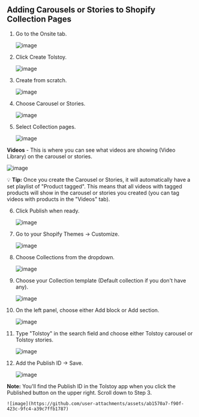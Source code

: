 ## Adding Carousels or Stories to Shopify Collection Pages

1. Go to the Onsite tab.

   ![image](https://github.com/user-attachments/assets/9c3786ad-c0d7-4c5e-a15e-9315e778f08c)

2. Click Create Tolstoy.

   ![image](https://github.com/user-attachments/assets/7629fc19-8356-42d3-93f0-e8841745faf8)

3. Create from scratch.

   ![image](https://github.com/user-attachments/assets/e23f97b8-c6a6-49f7-9870-f6bea194eb39)

4. Choose Carousel or Stories.

   ![image](https://github.com/user-attachments/assets/d98a354d-208f-4cd1-a705-555c71445483)

5. Select Collection pages.

   ![image](https://github.com/user-attachments/assets/3453de29-c1e7-4619-9761-f75ffa02f780)

**Videos** - This is where you can see what videos are showing (Video Library) on the carousel or stories.

   ![image](https://github.com/user-attachments/assets/7834b578-024f-4a83-9ccb-c034fd94cbd6)

💡 **Tip:** Once you create the Carousel or Stories, it will automatically have a set playlist of "Product tagged". This means that all videos with tagged products will show in the carousel or stories you created (you can tag videos with products in the "Videos" tab).

6. Click Publish when ready.

   ![image](https://github.com/user-attachments/assets/86d75404-efef-4753-a3bc-34d8e0ea2654)

7. Go to your Shopify Themes -> Customize.

   ![image](https://github.com/user-attachments/assets/be3fc361-96e9-4ed5-873d-506f02e81ed1)

8. Choose Collections from the dropdown.

   ![image](https://github.com/user-attachments/assets/f2354932-ee0e-4b57-8c41-c2b36d3b8c74)

9. Choose your Collection template (Default collection if you don't have any).

   ![image](https://github.com/user-attachments/assets/e1dfe27a-2986-4e68-86a8-634bd4346cce)

10. On the left panel, choose either Add block or Add section.

    ![image](https://github.com/user-attachments/assets/fa649974-75c4-4edf-ac0a-9effca24e730)

11. Type "Tolstoy" in the search field and choose either Tolstoy carousel or Tolstoy stories.

    ![image](https://github.com/user-attachments/assets/e8beba98-1392-4aa3-93d0-0329a3430549)

12. Add the Publish ID -> Save.

    ![image](https://github.com/user-attachments/assets/ac2e13e7-4521-4bc3-9b61-2cb5ab91fc84)

**Note:** You'll find the Publish ID in the Tolstoy app when you click the Published button on the upper right. Scroll down to Step 3.

    ![image](https://github.com/user-attachments/assets/ab1570a7-f90f-423c-9fc4-a39c7ffb1787)
